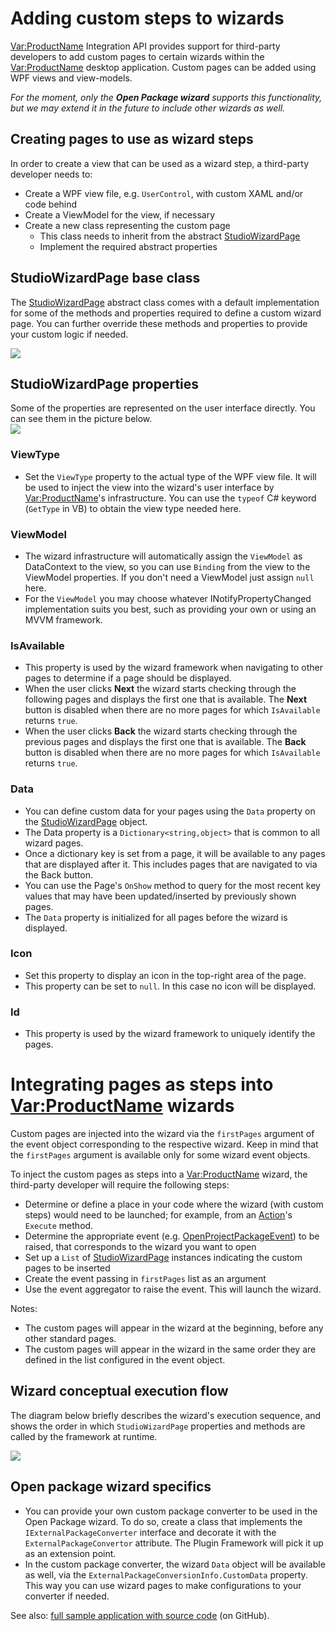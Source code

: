 # Adding custom steps to wizards
<Var:ProductName> Integration API provides support for third-party developers to add custom pages to certain wizards within the <Var:ProductName> desktop application. Custom pages can be added using WPF views and view-models.

*For the moment, only the __Open Package wizard__ supports this functionality, but we may extend it in the future to include other wizards as well.*

Creating pages to use as wizard steps
----
In order to create a view that can be used as a wizard step, a third-party developer needs to:

* Create a WPF view file, e.g. `UserControl`, with custom XAML and/or code behind
* Create a ViewModel for the view, if necessary
* Create a new class representing the custom page
    * This class needs to inherit from the abstract [StudioWizardPage](../../api/integration/Sdl.Desktop.IntegrationApi.Wizard.StudioWizardPage.yml)
    * Implement the required abstract properties

## StudioWizardPage base class
The [StudioWizardPage](../../api/integration/Sdl.Desktop.IntegrationApi.Wizard.StudioWizardPage.yml) abstract class comes with a default implementation for some of the methods and properties required to define a custom wizard page. You can further override these methods and properties to provide your custom logic if needed.

<img style="display:block; margin-left: auto; margin-right: auto;" src="images/Wizard public API.png"/>

## StudioWizardPage properties
Some of the properties are represented on the user interface directly. You can see them in the picture below.
<img style="display:block; " src="images/WizardProperties.png"/>

### ViewType
* Set the `ViewType` property to the actual type of the WPF view file. It will be used to inject the view into the wizard's user interface by <Var:ProductName>'s infrastructure. You can use the `typeof` C# keyword (`GetType` in VB) to obtain the view type needed here.

### ViewModel
* The wizard infrastructure will automatically assign the `ViewModel` as DataContext to the view, so you can use `Binding` from the view to the ViewModel properties. If you don't need a ViewModel just assign `null` here.
* For the `ViewModel` you may choose whatever INotifyPropertyChanged implementation suits you best, such as providing your own or using an MVVM framework.

### IsAvailable
* This property is used by the wizard framework when navigating to other pages to determine if a page should be displayed. 
* When the user clicks **Next** the wizard starts checking through the following pages and displays the first one that is available. The **Next** button is disabled when there are no more pages for which `IsAvailable` returns `true`.
* When the user clicks **Back** the wizard starts checking through the previous pages and displays the first one that is available. The **Back** button is disabled when there are no more pages for which `IsAvailable` returns `true`.

### Data
* You can define custom data for your pages using the `Data` property on the [StudioWizardPage](../../api/integration/Sdl.Desktop.IntegrationApi.Wizard.StudioWizardPage.yml) object.
* The Data property is a `Dictionary<string,object>` that is common to all wizard pages. 
* Once a dictionary key is set from a page, it will be available to any pages that are displayed after it. This includes pages that are navigated to via the Back button. 
* You can use the Page's `OnShow` method to query for the most recent key values that may have been updated/inserted by previously shown pages.
* The `Data` property is initialized for all pages before the wizard is displayed.

### Icon
* Set this property to display an icon in the top-right area of the page.
* This property can be set to `null`. In this case no icon will be displayed.

### Id
* This property is used by the wizard framework to uniquely identify the pages.

  
# Integrating pages as steps into <Var:ProductName> wizards
Custom pages are injected into the wizard via the `firstPages` argument of the event object corresponding to the respective wizard. Keep in mind that the `firstPages` argument is available only for some wizard event objects.
 
To inject the custom pages as steps into a <Var:ProductName> wizard, the third-party developer will require the following steps:

* Determine or define a place in your code where the wizard (with custom steps) would need to be launched; for example, from an [Action](../../api/integration/Sdl.Desktop.IntegrationApi.AbstractAction.yml)'s `Execute` method.
* Determine the appropriate event (e.g. [OpenProjectPackageEvent](../../api/integration/Sdl.TranslationStudioAutomation.IntegrationApi.Events.OpenProjectPackageEvent.yml)) to be raised, that corresponds to the wizard you want to open
* Set up a `List` of [StudioWizardPage](../../api/integration/Sdl.Desktop.IntegrationApi.Wizard.StudioWizardPage.yml) instances indicating the custom pages to be inserted
* Create the event passing in `firstPages` list as an argument
* Use the event aggregator to raise the event. This will launch the wizard.

Notes:
* The custom pages will appear in the wizard at the beginning, before any other standard pages.
* The custom pages will appear in the wizard in the same order they are defined in the list configured in the event object.

Wizard conceptual execution flow
----
The diagram below briefly describes the wizard's execution sequence, and shows the order in which `StudioWizardPage` properties and methods are called by the framework at runtime.

<img style="display:block; " src="images/Wizard public API flow.png"/>

Open package wizard specifics
----
* You can provide your own custom package converter to be used in the Open Package wizard. To do so, create a class that implements the `IExternalPackageConverter` interface and decorate it with the `ExternalPackageConvertor` attribute. The Plugin Framework will pick it up as an extension point.
* In the custom package converter, the wizard `Data` object will be available as well, via the `ExternalPackageConversionInfo.CustomData` property. This way you can use wizard pages to make configurations to your converter if needed.

See also: [full sample application with source code](https://github.com/RWS/trados-studio-api-samples/tree/master/TranslationStudioAutomation/Sdl.CustomWizardSteps.Sample) (on GitHub).

